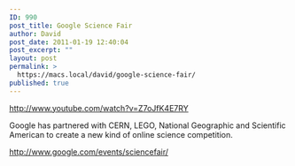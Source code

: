 ```yaml
---
ID: 990
post_title: Google Science Fair
author: David
post_date: 2011-01-19 12:40:04
post_excerpt: ""
layout: post
permalink: >
  https://macs.local/david/google-science-fair/
published: true
---
```

http://www.youtube.com/watch?v=Z7oJfK4E7RY


Google has partnered with CERN, LEGO, National Geographic and Scientific American to create a new kind of online science competition.

<a href="http://www.google.com/events/sciencefair/">http://www.google.com/events/sciencefair/</a>